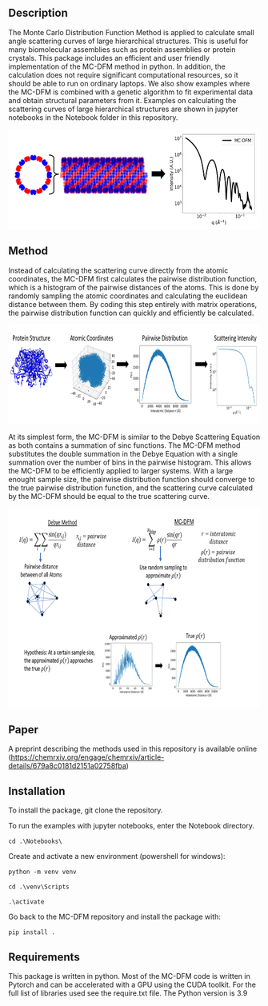## Description
The Monte Carlo Distribution Function Method is applied to calculate small angle scattering curves of large hierarchical structures. This is useful for many biomolecular assemblies such as protein assemblies or protein crystals. This package includes an efficient and user friendly implementation of the MC-DFM method in python. In addition, the calculation does not require significant computational resources, so it should be able to run on ordinary laptops. We also show examples where the MC-DFM is combined with a genetic algorithm to fit experimental data and obtain structural parameters from it. Examples on calculating the scattering curves of large hierarchical structures are shown in jupyter notebooks in the Notebook folder in this repository. 


<p align="center">
  <img src="Images/RhuA1.png" width="550" height="200">
</p>

## Method
Instead of calculating the scattering curve directly from the atomic coordinates, the MC-DFM first calculates the pairwise distribution function, which is a histogram of the pairwise distances of the atoms. This is done by randomly sampling the atomic coordinates and calculating the euclidean distance between them. By coding this step entirely with matrix operations, the pairwise distribution function can quickly and efficiently be calculated. 

<p align="center">
  <img src="Images/method.png" width="700" height="200">
</p>

At its simplest form, the MC-DFM is similar to the Debye Scattering Equation as both contains a summation of sinc functions. The MC-DFM method substitutes the double summation in the Debye Equation with a single summation over the number of bins in the pairwise histogram. This allows the MC-DFM to be efficiently applied to larger systems. With a large enought sample size, the pairwise distribution function should converge to the true pairwise distribution function, and the scattering curve calculated by the MC-DFM should be equal to the true scattering curve.   

<p align="center">
  <img src="Images/Equations.png" width="700" height="400">
</p>


## Paper 

A preprint describing the methods used in this repository is available online (https://chemrxiv.org/engage/chemrxiv/article-details/679a8c0181d2151a02758fba)
 
## Installation 
To install the package, git clone the repository.

To run the examples with jupyter notebooks, enter the Notebook directory.

```
cd .\Notebooks\
```

Create and activate a new environment (powershell for windows):

```
python -m venv venv
```
```
cd .\venv\Scripts
```
```
.\activate 
```

Go back to the MC-DFM repository and install the package with:

```
pip install . 
```

## Requirements 
This package is written in python. Most of the MC-DFM code is written in Pytorch and can be accelerated with a GPU using the CUDA toolkit. For the full list of libraries used see the require.txt file. The Python version is 3.9 
